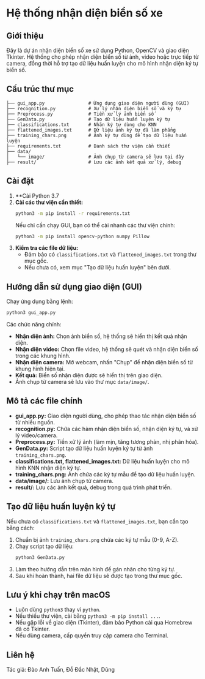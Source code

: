 # Hệ thống nhận diện biển số xe

## Giới thiệu
Đây là dự án nhận diện biển số xe sử dụng Python, OpenCV và giao diện Tkinter. Hệ thống cho phép nhận diện biển số từ ảnh, video hoặc trực tiếp từ camera, đồng thời hỗ trợ tạo dữ liệu huấn luyện cho mô hình nhận diện ký tự biển số.

## Cấu trúc thư mục
```
├── gui_app.py                # Ứng dụng giao diện người dùng (GUI)
├── recognition.py            # Xử lý nhận diện biển số và ký tự
├── Preprocess.py             # Tiền xử lý ảnh biển số
├── GenData.py                # Tạo dữ liệu huấn luyện ký tự
├── classifications.txt       # Nhãn ký tự dùng cho KNN
├── flattened_images.txt      # Dữ liệu ảnh ký tự đã làm phẳng
├── training_chars.png        # Ảnh ký tự dùng để tạo dữ liệu huấn luyện
├── requirements.txt          # Danh sách thư viện cần thiết
├── data/
│   └── image/                # Ảnh chụp từ camera sẽ lưu tại đây
├── result/                   # Lưu các ảnh kết quả xử lý, debug
```

## Cài đặt
1. **Cài Python 3.7
2. **Cài các thư viện cần thiết:**
   ```sh
   python3 -m pip install -r requirements.txt
   ```
   Nếu chỉ cần chạy GUI, bạn có thể cài nhanh các thư viện chính:
   ```sh
   python3 -m pip install opencv-python numpy Pillow
   ```
3. **Kiểm tra các file dữ liệu:**
   - Đảm bảo có `classifications.txt` và `flattened_images.txt` trong thư mục gốc.
   - Nếu chưa có, xem mục "Tạo dữ liệu huấn luyện" bên dưới.

## Hướng dẫn sử dụng giao diện (GUI)
Chạy ứng dụng bằng lệnh:
```sh
python3 gui_app.py
```
Các chức năng chính:
- **Nhận diện ảnh:** Chọn ảnh biển số, hệ thống sẽ hiển thị kết quả nhận diện.
- **Nhận diện video:** Chọn file video, hệ thống sẽ quét và nhận diện biển số trong các khung hình.
- **Nhận diện camera:** Mở webcam, nhấn "Chụp" để nhận diện biển số từ khung hình hiện tại.
- **Kết quả:** Biển số nhận diện được sẽ hiển thị trên giao diện.
- Ảnh chụp từ camera sẽ lưu vào thư mục `data/image/`.

## Mô tả các file chính
- **gui_app.py:** Giao diện người dùng, cho phép thao tác nhận diện biển số từ nhiều nguồn.
- **recognition.py:** Chứa các hàm nhận diện biển số, nhận diện ký tự, và xử lý video/camera.
- **Preprocess.py:** Tiền xử lý ảnh (làm mịn, tăng tương phản, nhị phân hóa).
- **GenData.py:** Script tạo dữ liệu huấn luyện ký tự từ ảnh `training_chars.png`.
- **classifications.txt, flattened_images.txt:** Dữ liệu huấn luyện cho mô hình KNN nhận diện ký tự.
- **training_chars.png:** Ảnh chứa các ký tự mẫu để tạo dữ liệu huấn luyện.
- **data/image/:** Lưu ảnh chụp từ camera.
- **result/:** Lưu các ảnh kết quả, debug trong quá trình phát triển.

## Tạo dữ liệu huấn luyện ký tự
Nếu chưa có `classifications.txt` và `flattened_images.txt`, bạn cần tạo bằng cách:
1. Chuẩn bị ảnh `training_chars.png` chứa các ký tự mẫu (0-9, A-Z).
2. Chạy script tạo dữ liệu:
   ```sh
   python3 GenData.py
   ```
3. Làm theo hướng dẫn trên màn hình để gán nhãn cho từng ký tự.
4. Sau khi hoàn thành, hai file dữ liệu sẽ được tạo trong thư mục gốc.

## Lưu ý khi chạy trên macOS
- Luôn dùng `python3` thay vì `python`.
- Nếu thiếu thư viện, cài bằng `python3 -m pip install ...`.
- Nếu gặp lỗi về giao diện (Tkinter), đảm bảo Python cài qua Homebrew đã có Tkinter.
- Nếu dùng camera, cấp quyền truy cập camera cho Terminal.

## Liên hệ
Tác giả: Đào Anh Tuấn, Đỗ Đắc Nhật, Dũng
